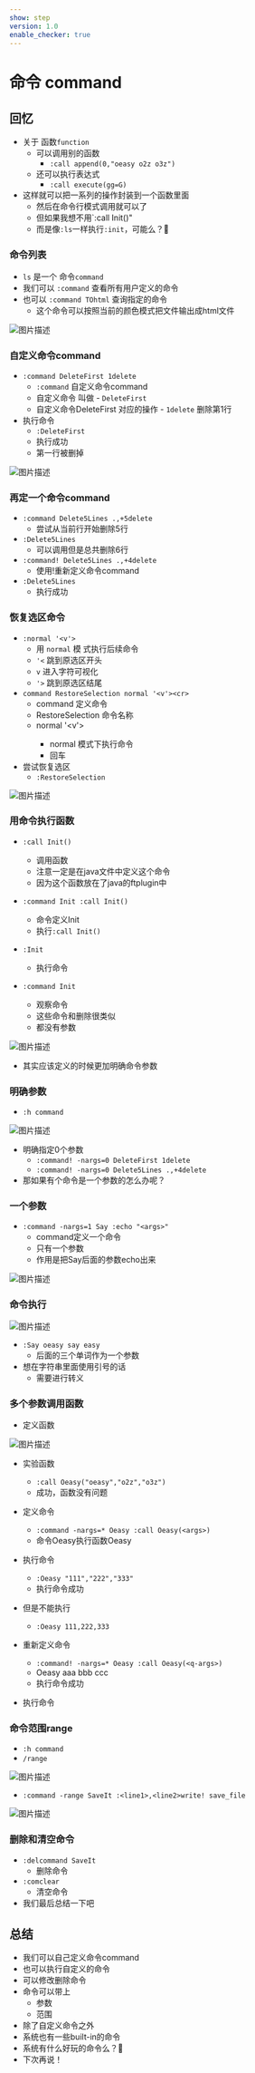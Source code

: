 ```yaml
---
show: step
version: 1.0
enable_checker: true
---
```


# 命令 command

## 回忆

- 关于 函数`function`
	- 可以调用别的函数
		- `:call append(0,"oeasy o2z o3z")`
	- 还可以执行表达式
	    - `:call execute(gg=G)`
- 这样就可以把一系列的操作封装到一个函数里面
    - 然后在命令行模式调用就可以了
    - 但如果我想不用`:call Init()"
    - 而是像`:ls`一样执行`:init`，可能么？🤔

### 命令列表
- `ls` 是一个 命令`command`
- 我们可以 `:command` 查看所有用户定义的命令
- 也可以 `:command TOhtml` 查询指定的命令
	- 这个命令可以按照当前的颜色模式把文件输出成html文件

![图片描述](https://doc.shiyanlou.com/courses/uid1190679-20210801-1627796439440)

### 自定义命令command
- `:command DeleteFirst 1delete`
	- `:command` 自定义命令command
	- 自定义命令 叫做 - `DeleteFirst` 
	- 自定义命令DeleteFirst 对应的操作 - `1delete` 删除第1行
- 执行命令
	- `:DeleteFirst`
	- 执行成功
	- 第一行被删掉

![图片描述](https://doc.shiyanlou.com/courses/uid1190679-20210801-1627797060452)

### 再定一个命令command
- `:command Delete5Lines .,+5delete`
	- 尝试从当前行开始删除5行
- `:Delete5Lines`
	- 可以调用但是总共删除6行
- `:command! Delete5Lines .,+4delete`
	- 使用!重新定义命令command
- `:Delete5Lines`
	- 执行成功

### 恢复选区命令
- `:normal '<v'>`
	- 用 `normal` 模 式执行后续命令
	- `'<` 跳到原选区开头
	- `v` 进入字符可视化
	- `'>` 跳到原选区结尾
- `command RestoreSelection normal '<v'><cr>`
	- command 定义命令
	- RestoreSelection 命令名称
	- normal '<v'><cr>
		- normal 模式下执行命令
		- <cr> 回车
- 尝试恢复选区
	- `:RestoreSelection`

![图片描述](https://doc.shiyanlou.com/courses/uid1190679-20210807-1628335051867)

### 用命令执行函数

- `:call Init()`
    - 调用函数	
	- 注意一定是在java文件中定义这个命令
	- 因为这个函数放在了java的ftplugin中

- `:command Init :call Init()`
	- 命令定义Init
	- 执行`:call Init()`

- `:Init`
	- 执行命令
- `:command Init`
	- 观察命令
	- 这些命令和删除很类似
	- 都没有参数
	
![图片描述](https://doc.shiyanlou.com/courses/uid1190679-20210801-1627797402691)


- 其实应该定义的时候更加明确命令参数

### 明确参数
- `:h command`
 
![图片描述](https://doc.shiyanlou.com/courses/uid1190679-20210801-1627797731872)
- 明确指定0个参数
	- `:command! -nargs=0 DeleteFirst 1delete`
	- `:command! -nargs=0 Delete5Lines .,+4delete`
- 那如果有个命令是一个参数的怎么办呢？

### 一个参数

- `:command -nargs=1 Say :echo "<args>"`
	- command定义一个命令
	- 只有一个参数
	- 作用是把Say后面的参数echo出来

![图片描述](https://doc.shiyanlou.com/courses/uid1190679-20210801-1627798562784)

### 命令执行

![图片描述](https://doc.shiyanlou.com/courses/uid1190679-20210801-1627798848239)

- `:Say oeasy say easy`
	- 后面的三个单词作为一个参数
- 想在字符串里面使用引号的话
	- 需要进行转义

### 多个参数调用函数

- 定义函数

![图片描述](https://doc.shiyanlou.com/courses/uid1190679-20210801-1627803257931)

- 实验函数
	- `:call Oeasy("oeasy","o2z","o3z")`
	- 成功，函数没有问题
- 定义命令
	- `:command -nargs=* Oeasy :call Oeasy(<args>)`
	- 命令Oeasy执行函数Oeasy
- 执行命令
	- `:Oeasy "111","222","333"`
	- 执行命令成功
- 但是不能执行
	- `:Oeasy 111,222,333`
- 重新定义命令
	- `:command! -nargs=* Oeasy :call Oeasy(<q-args>)`
	- Oeasy aaa bbb ccc
	- 执行命令成功


- 执行命令

### 命令范围range

- `:h command`
- `/range`

![图片描述](https://doc.shiyanlou.com/courses/uid1190679-20210801-1627799345398)

- `:command -range SaveIt :<line1>,<line2>write! save_file`

![图片描述](https://doc.shiyanlou.com/courses/uid1190679-20210801-1627799505465)



### 删除和清空命令

- `:delcommand SaveIt`
	- 删除命令
- `:comclear`
	- 清空命令
- 我们最后总结一下吧


## 总结

- 我们可以自己定义命令command
- 也可以执行自定义的命令
- 可以修改删除命令
- 命令可以带上
	- 参数 
	- 范围
- 除了自定义命令之外
- 系统也有一些built-in的命令
- 系统有什么好玩的命令么？🤔
- 下次再说！



